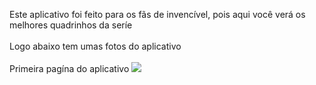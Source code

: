 Este aplicativo foi feito para os fãs de invencível, pois aqui você verá os melhores quadrinhos da seríe 
<br>
<br>
Logo abaixo tem umas fotos do aplicativo
<br>
<br>
Primeira pagína do aplicativo
<img src="[https://github.com/user-attachments/assets/7e66f1ed-0a01-49ad-b679-c0bd2ff32f54](https://private-user-images.githubusercontent.com/163547277/438982366-d3ebf4c2-600f-4743-8ac4-4b7f09d41099.png?jwt=eyJhbGciOiJIUzI1NiIsInR5cCI6IkpXVCJ9.eyJpc3MiOiJnaXRodWIuY29tIiwiYXVkIjoicmF3LmdpdGh1YnVzZXJjb250ZW50LmNvbSIsImtleSI6ImtleTUiLCJleHAiOjE3NDU5NjMzMjIsIm5iZiI6MTc0NTk2MzAyMiwicGF0aCI6Ii8xNjM1NDcyNzcvNDM4OTgyMzY2LWQzZWJmNGMyLTYwMGYtNDc0My04YWM0LTRiN2YwOWQ0MTA5OS5wbmc_WC1BbXotQWxnb3JpdGhtPUFXUzQtSE1BQy1TSEEyNTYmWC1BbXotQ3JlZGVudGlhbD1BS0lBVkNPRFlMU0E1M1BRSzRaQSUyRjIwMjUwNDI5JTJGdXMtZWFzdC0xJTJGczMlMkZhd3M0X3JlcXVlc3QmWC1BbXotRGF0ZT0yMDI1MDQyOVQyMTQzNDJaJlgtQW16LUV4cGlyZXM9MzAwJlgtQW16LVNpZ25hdHVyZT0xMjAwNmQ3Y2EzYzhlYTY0NjVhYTIwOTU0YzkxZDExODBhMWZkZTM5NTc5OTMyNGRhNWQyYTc0ZGQ0ZWMyNzlkJlgtQW16LVNpZ25lZEhlYWRlcnM9aG9zdCJ9.9ufyJwnmUIGrZjkVfLCQAImjPHz1vKZIWmJUJDAicIs)" >
